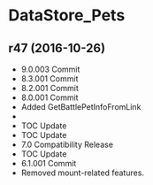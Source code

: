 # DataStore_Pets

## r47 (2016-10-26)

- 9.0.003 Commit  
- 8.3.001 Commit  
- 8.2.001 Commit  
- 8.0.001 Commit  
- Added GetBattlePetInfoFromLink  
-   
- TOC Update  
- TOC Update  
- 7.0 Compatibility Release  
- TOC Update  
- 6.1.001 Commit  
- Removed mount-related features.  
